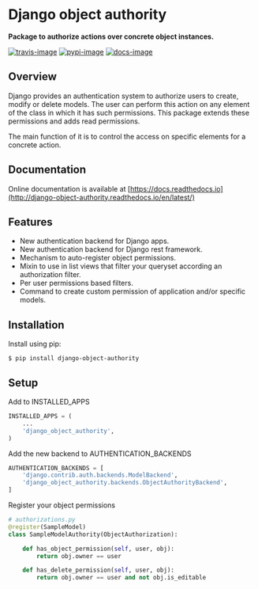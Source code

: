 # Django object authority

**Package to authorize actions over concrete object instances.**

[![travis-image]][travis]
[![pypi-image]][pypi]
[![docs-image]][docs]


## Overview

Django provides an authentication system to authorize users to create, modify or delete models.
The user can perform this action on any element of the class in which it has such permissions.
This package extends these permissions and adds read permissions.

The main function of it is to control the access on specific elements for a concrete action.


## Documentation

Online documentation is available at [https://docs.readthedocs.io](http://django-object-authority.readthedocs.io/en/latest/)


## Features

* New authentication backend for Django apps.
* New authentication backend for Django rest framework.
* Mechanism to auto-register object permissions.
* Mixin to use in list views that filter your queryset according an authorization filter.
* Per user permissions based filters.
* Command to create custom permission of application and/or specific models.


## Installation

Install using pip:

    $ pip install django-object-authority

## Setup

Add to INSTALLED_APPS
```python
INSTALLED_APPS = (
    ...
    'django_object_authority',
)
```

Add the new backend to AUTHENTICATION_BACKENDS
```python
AUTHENTICATION_BACKENDS = [
    'django.contrib.auth.backends.ModelBackend',
    'django_object_authority.backends.ObjectAuthorityBackend',
]
```

Register your object permissions

```python
# authorizations.py
@register(SampleModel)
class SampleModelAuthority(ObjectAuthorization):

    def has_object_permission(self, user, obj):
        return obj.owner == user

    def has_delete_permission(self, user, obj):
        return obj.owner == user and not obj.is_editable
```

[travis-image]: https://secure.travis-ci.org/bcanyelles/django-object-authority.svg?branch=master
[travis]: http://travis-ci.org/apsl/django-object-authority?branch=master
[pypi-image]: https://img.shields.io/pypi/v/django-object-authority.svg
[pypi]: https://pypi.python.org/pypi/django-object-authority
[docs-image]: https://readthedocs.org/projects/docs/badge/?version=latest
[docs]: http://django-object-authority.readthedocs.io/en/latest/

